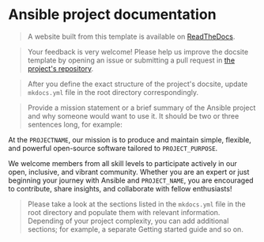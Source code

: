 # Ansible project documentation

> A website built from this template is available on [ReadTheDocs](https://ansible.readthedocs.io/projects/ansible-project-template/en/latest/).

> Your feedback is very welcome! Please help us improve the docsite template by opening an issue or submitting a pull request in [the project's repository](https://github.com/ansible-community/project-template).

> After you define the exact structure of the project's docsite, update `mkdocs.yml` file in the root directory correspondingly.

> Provide a mission statement or a brief summary of the Ansible project and why someone would want to use it. It should be two or three sentences long, for example:

At the `PROJECTNAME`, our mission is to produce and maintain simple, flexible,
and powerful open-source software tailored to `PROJECT_PURPOSE`.

We welcome members from all skill levels to participate actively in our open, inclusive, and vibrant community.
Whether you are an expert or just beginning your journey with Ansible and `PROJECT_NAME`,
you are encouraged to contribute, share insights, and collaborate with fellow enthusiasts!

> Please take a look at the sections listed in the `mkdocs.yml` file in the root directory and populate them with relevant information. Depending of your project complexity, you can add additional sections; for example, a separate Getting started guide and so on.
